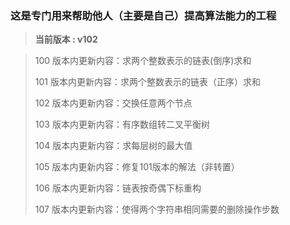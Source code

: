 ### 这是专门用来帮助他人（主要是自己）提高算法能力的工程
> **当前版本 : v102**

> 100 版本内更新内容：求两个整数表示的链表(倒序)求和
>
> 101 版本内更新内容：求两个整数表示的链表（正序）求和
> 
> 102 版本内更新内容：交换任意两个节点
>
> 103 版本内更新内容：有序数组转二叉平衡树
>
> 104 版本内更新内容：求每层树的最大值
>
> 105 版本内更新内容：修复101版本的解法（非转置）
>
> 106 版本内更新内容：链表按奇偶下标重构
>
> 107 版本内更新内容：使得两个字符串相同需要的删除操作步数